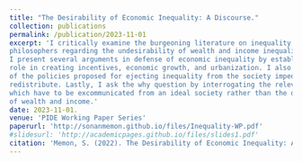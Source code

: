 ```yaml
---
title: "The Desirability of Economic Inequality: A Discourse."
collection: publications
permalink: /publication/2023-11-01
excerpt: 'I critically examine the burgeoning literature on inequality in economics. I report major empirical stylized facts on wealth/income inequality in the world and specifically in Pakistan. I also discuss arguments presented by many economists and some
philosophers regarding the undesirability of wealth and income inequality and policies recommended to reduce inequality.
I present several arguments in defense of economic inequality by establishing its
role in creating incentives, economic growth, and urbanization. I also argue that many
of the policies proposed for ejecting inequality from the society impede on individual and social freedoms. Moreover, there are theoretical and philosophical conundrums regarding how to share the pie of wealth and income which stifle attempts to
redistribute. Lastly, I ask the why question by interrogating the relevance of inequality, making the case that absolute poverty, pain and suffering are the relevant curses
which have to be excommunicated from an ideal society rather than the distribution
of wealth and income.'
date: 2023-11-01.
venue: 'PIDE Working Paper Series'
paperurl: 'http://sonanmemon.github.io/files/Inequality-WP.pdf'
#slidesurl: 'http://academicpages.github.io/files/slides1.pdf'
citation: 'Memon, S. (2022). The Desirability of Economic Inequality: A Discourse. PIDE Working Paper.'
---
```

